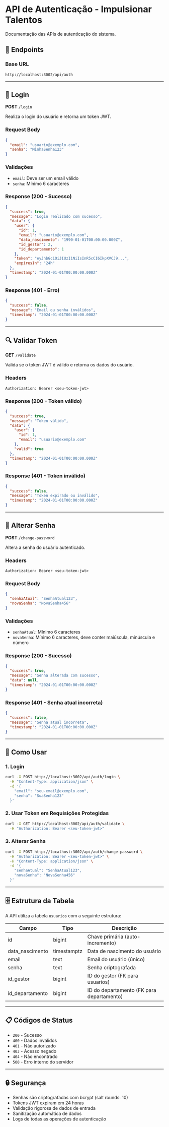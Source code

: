 # API de Autenticação - Impulsionar Talentos

Documentação das APIs de autenticação do sistema.

## 🔐 Endpoints

### Base URL
```
http://localhost:3002/api/auth
```

---

## 📝 Login

**POST** `/login`

Realiza o login do usuário e retorna um token JWT.

### Request Body
```json
{
  "email": "usuario@exemplo.com",
  "senha": "MinhaSenha123"
}
```

### Validações
- `email`: Deve ser um email válido
- `senha`: Mínimo 6 caracteres

### Response (200 - Sucesso)
```json
{
  "success": true,
  "message": "Login realizado com sucesso",
  "data": {
    "user": {
      "id": 1,
      "email": "usuario@exemplo.com",
      "data_nascimento": "1990-01-01T00:00:00.000Z",
      "id_gestor": 2,
      "id_departamento": 1
    },
    "token": "eyJhbGciOiJIUzI1NiIsInR5cCI6IkpXVCJ9...",
    "expiresIn": "24h"
  },
  "timestamp": "2024-01-01T00:00:00.000Z"
}
```

### Response (401 - Erro)
```json
{
  "success": false,
  "message": "Email ou senha inválidos",
  "timestamp": "2024-01-01T00:00:00.000Z"
}
```

---

## 🔍 Validar Token

**GET** `/validate`

Valida se o token JWT é válido e retorna os dados do usuário.

### Headers
```
Authorization: Bearer <seu-token-jwt>
```

### Response (200 - Token válido)
```json
{
  "success": true,
  "message": "Token válido",
  "data": {
    "user": {
      "id": 1,
      "email": "usuario@exemplo.com"
    },
    "valid": true
  },
  "timestamp": "2024-01-01T00:00:00.000Z"
}
```

### Response (401 - Token inválido)
```json
{
  "success": false,
  "message": "Token expirado ou inválido",
  "timestamp": "2024-01-01T00:00:00.000Z"
}
```

---

## 🔑 Alterar Senha

**POST** `/change-password`

Altera a senha do usuário autenticado.

### Headers
```
Authorization: Bearer <seu-token-jwt>
```

### Request Body
```json
{
  "senhaAtual": "SenhaAtual123",
  "novaSenha": "NovaSenha456"
}
```

### Validações
- `senhaAtual`: Mínimo 6 caracteres
- `novaSenha`: Mínimo 6 caracteres, deve conter maiúscula, minúscula e número

### Response (200 - Sucesso)
```json
{
  "success": true,
  "message": "Senha alterada com sucesso",
  "data": null,
  "timestamp": "2024-01-01T00:00:00.000Z"
}
```

### Response (401 - Senha atual incorreta)
```json
{
  "success": false,
  "message": "Senha atual incorreta",
  "timestamp": "2024-01-01T00:00:00.000Z"
}
```

---

## 🚀 Como Usar

### 1. Login
```bash
curl -X POST http://localhost:3002/api/auth/login \
  -H "Content-Type: application/json" \
  -d '{
    "email": "seu-email@exemplo.com",
    "senha": "SuaSenha123"
  }'
```

### 2. Usar Token em Requisições Protegidas
```bash
curl -X GET http://localhost:3002/api/auth/validate \
  -H "Authorization: Bearer <seu-token-jwt>"
```

### 3. Alterar Senha
```bash
curl -X POST http://localhost:3002/api/auth/change-password \
  -H "Authorization: Bearer <seu-token-jwt>" \
  -H "Content-Type: application/json" \
  -d '{
    "senhaAtual": "SenhaAtual123",
    "novaSenha": "NovaSenha456"
  }'
```

---

## 🗄️ Estrutura da Tabela

A API utiliza a tabela `usuarios` com a seguinte estrutura:

| Campo | Tipo | Descrição |
|-------|------|-----------|
| id | bigint | Chave primária (auto-incremento) |
| data_nascimento | timestamptz | Data de nascimento do usuário |
| email | text | Email do usuário (único) |
| senha | text | Senha criptografada |
| id_gestor | bigint | ID do gestor (FK para usuarios) |
| id_departamento | bigint | ID do departamento (FK para departamento) |

---

## 📋 Códigos de Status

- `200` - Sucesso
- `400` - Dados inválidos
- `401` - Não autorizado
- `403` - Acesso negado
- `404` - Não encontrado
- `500` - Erro interno do servidor

---

## 🔒 Segurança

- Senhas são criptografadas com bcrypt (salt rounds: 10)
- Tokens JWT expiram em 24 horas
- Validação rigorosa de dados de entrada
- Sanitização automática de dados
- Logs de todas as operações de autenticação 